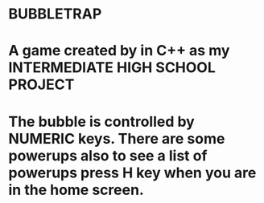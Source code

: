BUBBLETRAP
==========

A game created by in C++ as my INTERMEDIATE HIGH SCHOOL PROJECT
===============================================================
The bubble is controlled by NUMERIC keys. 
There are some powerups also to see a list of powerups press H key when you are in the home screen.
===================================================================================================
